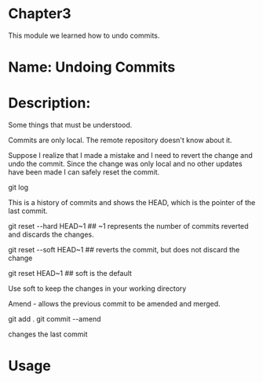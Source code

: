 # Chapter3
This module we learned how to undo commits.

# Name: Undoing Commits

# Description: 

Some things that must be understood.

Commits are only local. The remote repository doesn't know about it.

Suppose I realize that I made a mistake and I need to revert the change and undo the commit.  Since the change was only local and no other updates have been made I can safely reset the commit.

git log

This is a history of commits and shows the HEAD, which is the pointer of the last commit.

git reset --hard HEAD~1  ## ~1 represents the number of commits reverted and discards the changes.

git reset --soft HEAD~1  ## reverts the commit, but does not discard the change

git reset HEAD~1 ## soft is the default

Use soft to keep the changes in your working directory


Amend - allows the previous commit to be amended and merged.

git add .
git commit --amend

changes the last commit

# Usage



